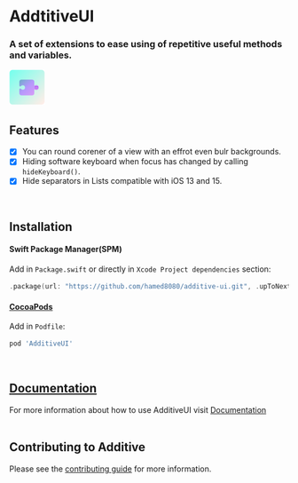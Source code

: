 # AddtitiveUI
### A set of extensions to ease using of repetitive useful methods and variables.
<img src="https://github.com/hamed8080/additive-ui/raw/main/images/icon.png"  width="64" height="64">
<br />

## Features

- [x] You can round corener of a view with an effrot even bulr backgrounds.
- [x] Hiding software keyboard when focus has changed by calling `hideKeyboard()`.
- [x] Hide separators in Lists compatible with iOS 13 and 15. 
<br/>

## Installation

#### Swift Package Manager(SPM) 

Add in `Package.swift` or directly in `Xcode Project dependencies` section:

```swift
.package(url: "https://github.com/hamed8080/additive-ui.git", .upToNextMinor(from: "1.0.0")),
```

#### [CocoaPods](https://cocoapods.org) 

Add in `Podfile`:

```ruby
pod 'AdditiveUI'
```
<br/>

## [Documentation](https://hamed8080.gitlab.io/additive/documentation/additive-ui/)
For more information about how to use AdditiveUI visit [Documentation](https://hamed8080.gitlab.io/additive/documentation/additive-ui/) 
<br/>
<br/>

## Contributing to Additive
Please see the [contributing guide](/CONTRIBUTING.md) for more information.

<!-- Copyright (c) 2021-2022 Apple Inc and the Swift Project authors. All Rights Reserved. -->
